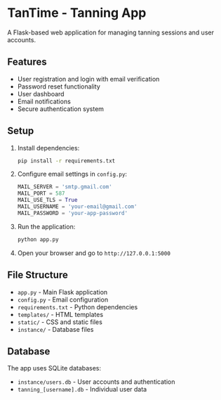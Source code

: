 # TanTime - Tanning App

A Flask-based web application for managing tanning sessions and user accounts.

## Features

- User registration and login with email verification
- Password reset functionality
- User dashboard
- Email notifications
- Secure authentication system

## Setup

1. Install dependencies:
   ```bash
   pip install -r requirements.txt
   ```

2. Configure email settings in `config.py`:
   ```python
   MAIL_SERVER = 'smtp.gmail.com'
   MAIL_PORT = 587
   MAIL_USE_TLS = True
   MAIL_USERNAME = 'your-email@gmail.com'
   MAIL_PASSWORD = 'your-app-password'
   ```

3. Run the application:
   ```bash
   python app.py
   ```

4. Open your browser and go to `http://127.0.0.1:5000`

## File Structure

- `app.py` - Main Flask application
- `config.py` - Email configuration
- `requirements.txt` - Python dependencies
- `templates/` - HTML templates
- `static/` - CSS and static files
- `instance/` - Database files

## Database

The app uses SQLite databases:
- `instance/users.db` - User accounts and authentication
- `tanning_[username].db` - Individual user data 